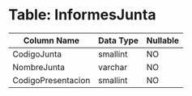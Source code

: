 # Table: InformesJunta

| Column Name | Data Type | Nullable |
|-------------|-----------|----------|
| CodigoJunta | smallint | NO |
| NombreJunta | varchar | NO |
| CodigoPresentacion | smallint | NO |
